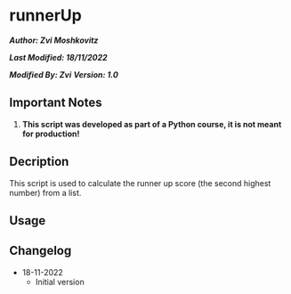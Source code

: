 # runnerUp
**_Author: Zvi Moshkovitz_**

**_Last Modified: 18/11/2022_**

**_Modified By: Zvi_**
**_Version: 1.0_**

## Important Notes
1. **This script was developed as part of a Python course, it is not meant for production!**

## Decription
This script is used to calculate the runner up score (the second highest number) from a list.

## Usage



## Changelog
* 18-11-2022
    * Initial version
